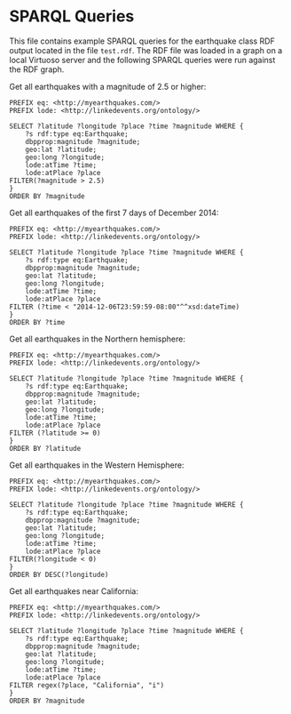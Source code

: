 <!---
Abstract: Sparql queries for the earthquake class RDF output located in the file "test.rdf".
Author: Marc Tim Thiemann
-->

SPARQL Queries
=============================================

This file contains example SPARQL queries for the earthquake class RDF output located in the file `test.rdf`.
The RDF file was loaded in a graph on a local Virtuoso server and the following SPARQL queries were run against the RDF graph.

Get all earthquakes with a magnitude of 2.5 or higher:

```
PREFIX eq: <http://myearthquakes.com/>
PREFIX lode: <http://linkedevents.org/ontology/>

SELECT ?latitude ?longitude ?place ?time ?magnitude WHERE {
    ?s rdf:type eq:Earthquake;
    dbpprop:magnitude ?magnitude;
    geo:lat ?latitude;
    geo:long ?longitude;
    lode:atTime ?time;
    lode:atPlace ?place
FILTER(?magnitude > 2.5)
}
ORDER BY ?magnitude
```


Get all earthquakes of the first 7 days of December 2014:

```
PREFIX eq: <http://myearthquakes.com/>
PREFIX lode: <http://linkedevents.org/ontology/>

SELECT ?latitude ?longitude ?place ?time ?magnitude WHERE {
    ?s rdf:type eq:Earthquake;
    dbpprop:magnitude ?magnitude;
    geo:lat ?latitude;
    geo:long ?longitude;
    lode:atTime ?time;
    lode:atPlace ?place
FILTER (?time < "2014-12-06T23:59:59-08:00"^^xsd:dateTime)
}
ORDER BY ?time
```


Get all earthquakes in the Northern hemisphere:

```
PREFIX eq: <http://myearthquakes.com/>
PREFIX lode: <http://linkedevents.org/ontology/>

SELECT ?latitude ?longitude ?place ?time ?magnitude WHERE {
    ?s rdf:type eq:Earthquake;
    dbpprop:magnitude ?magnitude;
    geo:lat ?latitude;
    geo:long ?longitude;
    lode:atTime ?time;
    lode:atPlace ?place
FILTER (?latitude >= 0)
}
ORDER BY ?latitude
```


Get all earthquakes in the Western Hemisphere:

```
PREFIX eq: <http://myearthquakes.com/>
PREFIX lode: <http://linkedevents.org/ontology/>

SELECT ?latitude ?longitude ?place ?time ?magnitude WHERE {
    ?s rdf:type eq:Earthquake;
    dbpprop:magnitude ?magnitude;
    geo:lat ?latitude;
    geo:long ?longitude;
    lode:atTime ?time;
    lode:atPlace ?place
FILTER(?longitude < 0)
}
ORDER BY DESC(?longitude)
```


Get all earthquakes near California:

```
PREFIX eq: <http://myearthquakes.com/>
PREFIX lode: <http://linkedevents.org/ontology/>

SELECT ?latitude ?longitude ?place ?time ?magnitude WHERE {
    ?s rdf:type eq:Earthquake;
    dbpprop:magnitude ?magnitude;
    geo:lat ?latitude;
    geo:long ?longitude;
    lode:atTime ?time;
    lode:atPlace ?place
FILTER regex(?place, "California", "i")
}
ORDER BY ?magnitude
```
